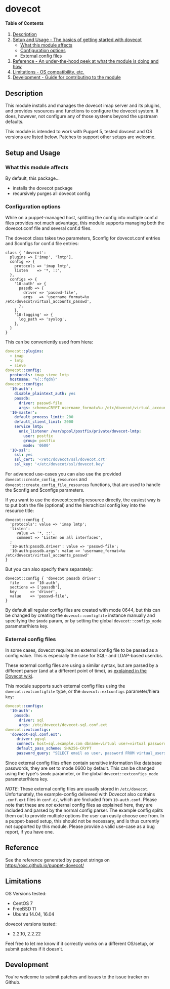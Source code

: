 # dovecot

#### Table of Contents

1. [Description](#description)
1. [Setup and Usage - The basics of getting started with dovecot](#setup-and-usage)
    * [What this module affects](#what-this-module-affects)
    * [Configuration options](#configuration-options)
    * [External config files](#external-config-files)
1. [Reference - An under-the-hood peek at what the module is doing and how](#reference)
1. [Limitations - OS compatibility, etc.](#limitations)
1. [Development - Guide for contributing to the module](#development)

## Description

This module installs and manages the dovecot imap server and its plugins, and provides
resources and functions to configure the dovecot system.
It does, however, not configure any of those systems beyond the upstream defaults.

This module is intended to work with Puppet 5, tested dovceot and OS versions are listed
below. Patches to support other setups are welcome.

## Setup and Usage

### What this module affects

By default, this package...

* installs the dovecot package
* recursively purges all dovecot config

### Configuration options

While on a puppet-managed host, splitting the config into multiple conf.d files provides
not much advantage, this module supports managing both the dovecot.conf file and several
conf.d files.

The dovecot class takes two parameters, $config for dovecot.conf entries and $configs for
conf.d file entries:

```puppet
class { 'dovecot':
  plugins => ['imap', 'lmtp'],
  config => {
    protocols => 'imap lmtp',
    listen    => '*, ::',
  },
  configs => {
    '10-auth' => {
      passdb => {
        driver => 'passwd-file',
        args   => 'username_format=%u /etc/dovecot/virtual_accounts_passwd',
      },
    },
    '10-logging' => {
      log_path => 'syslog',
    },
  }
}
```

This can be conveniently used from hiera:

```yaml
dovecot::plugins:
  - imap
  - lmtp
  - sieve
dovecot::config:
  protocols: imap sieve lmtp
  hostname: "%{::fqdn}"
dovecot::configs:
  '10-auth':
    disable_plaintext_auth: yes
    passdb:
      driver: passwd-file
      args: scheme=CRYPT username_format=%u /etc/dovecot/virtual_accounts_passwd
  '10-master':
    default_process_limit: 200
    default_client_limit: 2000
    service lmtp:
      unix_listener /var/spool/postfix/private/dovecot-lmtp:
        user: postfix
        group: postfix
        mode: '0600'
  '10-ssl':
    ssl: yes
    ssl_cert: '</etc/dovecot/ssl/dovecot.crt'
    ssl_key: '</etc/dovecot/ssl/dovecot.key'
```

For advanced use-cases you can also use the provided `dovecot::create_config_resources` and
`dovecot::create_config_file_resources` functions, that are used to handle the $config and
$configs parameters.

If you want to use the dovecot::config resource directly, the easiest way is to put both the
file (optional) and the hierachical config key into the resource title:

```puppet
dovecot::config {
  'protocols': value => 'imap lmtp';
  'listen':
     value => '*, ::',
     comment => 'Listen on all interfaces',
  ;
  '10-auth:passdb.driver': value => 'passwd-file';
  '10-auth:passdb.args': value => 'username_format=%u /etc/dovecot/virtual_accounts_passwd'
}
```

But you can also specify them separately:

```puppet
dovecot::config { 'dovecot passdb driver':
  file     => '10-auth',
  sections => ['passdb'],
  key      => 'driver',
  value    => 'passwd-file',
}
```

By default all regular config files are created with mode 0644, but this can be changed by
creating the `dovecot::configfile` instance manually and specifying the `$mode` param, or
by setting the global `dovecot::configs_mode` parameter/hiera key.

### External config files
In some cases, dovecot requires an external config file to be passed as a config value. This
is especially the case for SQL- and LDAP-based userdbs.

These external config files are using a similar syntax, but are parsed by a different parser
(and at a different point of time), as [explained in the Dovecot wiki](https://wiki.dovecot.org/ConfigFile#External_config_files).

This module supports such external config files using the `dovecot::extconfigfile` type, or
the `dovecot::extconfigs` parameter/hiera key:

```yaml
dovecot::configs:
  '10-auth':
    passdb:
      driver: sql
      args: /etc/dovecot/dovecot-sql.conf.ext
dovecot::extconfigs:
  'dovecot-sql.conf.ext':
     driver: pgsql
     connect: host=sql.example.com dbname=virtual user=virtual password=blarg
     default_pass_scheme: SHA256-CRYPT
     password_query: "SELECT email as user, password FROM virtual_users WHERE email='%u';"
```

Since external config files often contain sensitive information like database passwords, they
are set to mode 0600 by default. This can be changed using the type's `$mode` parameter, or
the global `dovecot::extconfigs_mode` parameter/hiera key.

*NOTE*: These external config files are usually stored in `/etc/dovecot`. Unfortunately,
the example-config delivered with Dovecot also contains `.conf.ext` files in `conf.d/`, which
are !included from `10-auth.conf`. Please note that these are *not* external config files as
explained here, they are included and parsed by the normal config parser. The example config
splits them out to provide multiple options the user can easily choose one from. In a
puppet-based setup, this should not be necessary, and is thus currently not supported by this
module. Please provide a valid use-case as a bug report, if you have one.

## Reference

See the reference generated by puppet strings on https://oxc.github.io/puppet-dovecot/

## Limitations

OS Versions tested:

* CentOS 7
* FreeBSD 11
* Ubuntu 14.04, 16.04

dovecot versions tested:

* 2.2.10, 2.2.22

Feel free to let me know if it correctly works on a different OS/setup, or
submit patches if it doesn't.

## Development

You're welcome to submit patches and issues to the issue tracker on Github.

